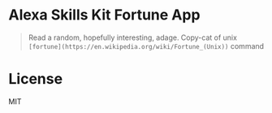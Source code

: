 # Alexa Skills Kit Fortune App

> Read a random, hopefully interesting, adage. Copy-cat of unix `[fortune](https://en.wikipedia.org/wiki/Fortune_(Unix))` command

# License

MIT
